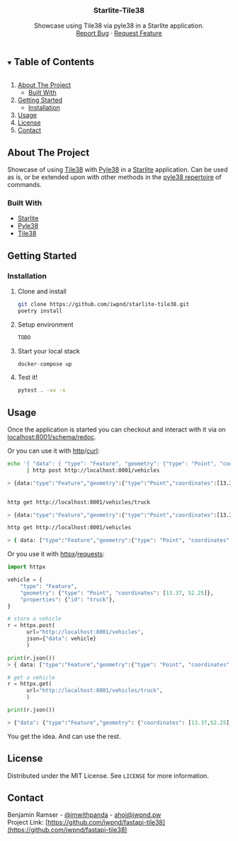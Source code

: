 <br />
<p align="center">
  <h3 align="center">Starlite-Tile38</h3>

  <p align="center">
    Showcase using Tile38 via pyle38 in a Starlite application.
    <br />
    <a href="https://github.com/iwpnd/starlite-tile38/issues">Report Bug</a>
    ·
    <a href="https://github.com/iwpnd/starlite-tile38/issues">Request Feature</a>
  </p>
</p>

<!-- TABLE OF CONTENTS -->
<details open="open">
  <summary><h2 style="display: inline-block">Table of Contents</h2></summary>
  <ol>
    <li>
      <a href="#about-the-project">About The Project</a>
      <ul>
        <li><a href="#built-with">Built With</a></li>
      </ul>
    </li>
    <li>
      <a href="#getting-started">Getting Started</a>
      <ul>
        <li><a href="#installation">Installation</a></li>
      </ul>
    </li>
    <li><a href="#usage">Usage</a></li>
    <li><a href="#license">License</a></li>
    <li><a href="#contact">Contact</a></li>
  </ol>
</details>

<!-- ABOUT THE PROJECT -->

## About The Project

Showcase of using [Tile38](https://github.com/tidwall/tile38) with [Pyle38](https://github.com/iwpnd/pyle38) in a [Starlite](https://github.com/starlite-api/starlite)
application. Can be used as is, or be extended upon with other methods in the [pyle38 repertoire](https://github.com/iwpnd/pyle38#commands) of commands.

### Built With

-   [Starlite](https://github.com/starlite-api/starlite)
-   [Pyle38](https://github.com/iwpnd/pyle38)
-   [Tile38](https://github.com/tidwall/tile38)

<!-- GETTING STARTED -->

## Getting Started

### Installation

1. Clone and install
    ```sh
    git clone https://github.com/iwpnd/starlite-tile38.git
    poetry install
    ```
2. Setup environment
    ```sh
    TODO
    ```
3. Start your local stack
    ```python
    docker-compose up
    ```
4. Test it!
    ```sh
    pytest . -vv -s
    ```

## Usage

Once the application is started you can checkout and interact with it via on [localhost:8001/schema/redoc](http://localhost:8001/schema/redoc).

Or you can use it with [http](https://httpie.io/)/[curl](https://curl.se/):

```sh
echo '{ "data": { "type": "Feature", "geometry": {"type": "Point", "coordinates": [13.37, 52.25]}, "properties": {"id": "truck"}}}' \
      | http post http://localhost:8001/vehicles

> {data:"type":"Feature","geometry":{"type":"Point","coordinates":[13.37, 52.25]},"properties":{"id":"truck"}}


http get http://localhost:8001/vehicles/truck

> {data:"type":"Feature","geometry":{"type":"Point","coordinates":[13.37, 52.25]},"properties":{"id":"truck"}}

http get http://localhost:8001/vehicles

> { data: ["type":"Feature","geometry":{"type": "Point", "coordinates": [13.37, 52.25]},"properties":{"id":"truck"}]}
```

Or you use it with [httpx](https://www.python-httpx.org/)/[requests](https://docs.python-requests.org/en/master/):

```python
import httpx

vehicle = {
    "type": "Feature",
    "geometry": {"type": "Point", "coordinates": [13.37, 52.25]},
    "properties": {"id": "truck"},
}

# store a vehicle
r = httpx.post(
      url="http://localhost:8001/vehicles",
      json={"data": vehicle}
      )

print(r.json())
> { data: ["type":"Feature","geometry":{"type": "Point", "coordinates": [13.37, 52.25]},"properties":{"id":"truck"}]}

# get a vehicle
r = httpx.get(
      url="http://localhost:8001/vehicles/truck",
      )

print(r.json())

> {"data": {"type":"Feature","geometry": {"coordinates": [13.37,52.25],"type": "Point"},"properties": {"id": "truck"}}}
```

You get the idea. And can use the rest.

## License

Distributed under the MIT License. See `LICENSE` for more information.

<!-- CONTACT -->

## Contact

Benjamin Ramser - [@imwithpanda](https://twitter.com/imwithpanda) - ahoi@iwpnd.pw  
Project Link: [https://github.com/iwpnd/fastapi-tile38](https://github.com/iwpnd/fastapi-tile38)
